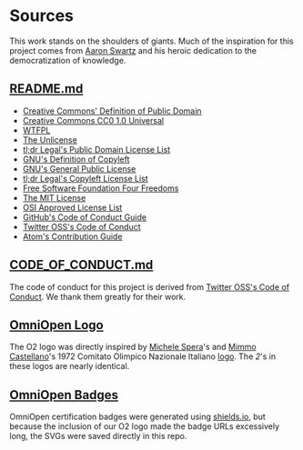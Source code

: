 # Sources
This work stands on the shoulders of giants. Much of the inspiration for this project comes from
[Aaron Swartz](https://archive.org/details/GuerillaOpenAccessManifesto) and his heroic dedication to
the democratization of knowledge.

## [README.md](./README.md)
- [Creative Commons' Definition of Public Domain](https://wiki.creativecommons.org/wiki/public_domain)
- [Creative Commons CC0 1.0 Universal](https://creativecommons.org/publicdomain/zero/1.0/)
- [WTFPL](http://www.wtfpl.net/)
- [The Unlicense](https://unlicense.org/)
- [tl;dr Legal's Public Domain License List](https://tldrlegal.com/licenses/tags/Public%20Domain)
- [GNU's Definition of Copyleft](https://www.gnu.org/licenses/copyleft.en.html)
- [GNU's General Public License](https://www.gnu.org/licenses/gpl-3.0.en.html)
- [tl;dr Legal's Copyleft License List](https://tldrlegal.com/licenses/tags/Copyleft) 
- [Free Software Foundation Four Freedoms](https://www.gnu.org/philosophy/free-sw.en.html)
- [The MIT License](https://opensource.org/licenses/MIT)
- [OSI Approved License List](https://opensource.org/licenses/alphabetical)
- [GitHub's Code of Conduct Guide](https://docs.github.com/en/free-pro-team@latest/github/building-a-strong-community/adding-a-code-of-conduct-to-your-project)
- [Twitter OSS's Code of Conduct](https://github.com/twitter/code-of-conduct/blob/master/code-of-conduct.md)
- [Atom's Contribution Guide](https://github.com/atom/atom/blob/master/CONTRIBUTING.md)

## [CODE_OF_CONDUCT.md](./CODE_OF_CONDUCT.md)
The code of conduct for this project is derived from [Twitter OSS's Code of
Conduct](https://github.com/twitter/code-of-conduct/blob/master/code-of-conduct.md). We thank them
greatly for their work.

## [OmniOpen Logo](./graphics/OmniOpen.min.svg)
The O2 logo was directly inspired by [Michele Spera](http://www.designculture.it/interview/michele-spera.html)'s and [Mimmo Castellano](http://www.museodelmarchioitaliano.com/route4/mimmo-castellano.php)'s
1972 Comitato Olimpico Nazionale Italiano [logo](http://www.logobook.com/logo/c-o-n-i-25/). The 
*2*'s in these logos are nearly identical.

## [OmniOpen Badges](./badges)
OmniOpen certification badges were generated using [shields.io](https://shields.io/), but because
the inclusion of our O2 logo made the badge URLs excessively long, the SVGs were saved directly in
this repo.
